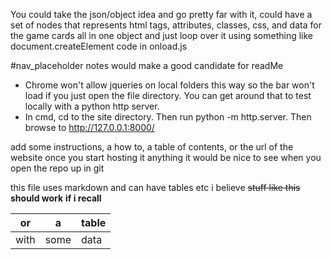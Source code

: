 You could take the json/object idea and go pretty far with it, could have a set of nodes that represents html tags, attributes, classes, css, and data for the game cards all in one object and just loop over it using something like document.createElement code in onload.js

#nav_placeholder notes would make a good candidate for readMe

- Chrome won't allow jqueries on local folders this way so the bar won't load if you just open the file directory. You can get around that to test locally with a python http server.
- In cmd, cd to the site directory. Then run python -m http.server. Then browse to http://127.0.0.1:8000/ 


add some instructions, a how to, a table of contents, or the url of the website once you start hosting it
anything it would be nice to see when you open the repo up in git

this file uses markdown and can have tables etc i believe
~~stuff like this~~ **should work** __if i recall__

| or | a | table |
|----|----|-------|
| with | some | data |
